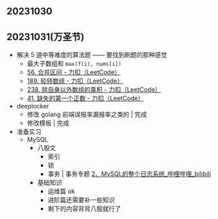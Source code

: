 ## 20231030

## 20231031(万圣节)

- 解决 5 道中等难度的算法题 —— 要找到刷题的那种感觉
	- 最大子数组和 `max(f(i), nums[i])`
	- [56. 合并区间 - 力扣（LeetCode）](https://leetcode.cn/problems/merge-intervals/description/?envType=study-plan-v2&envId=top-100-liked)
	- [189. 轮转数组 - 力扣（LeetCode）](https://leetcode.cn/problems/rotate-array/description/?envType=study-plan-v2&envId=top-100-liked)
	- [238. 除自身以外数组的乘积 - 力扣（LeetCode）](https://leetcode.cn/problems/product-of-array-except-self/description/?envType=study-plan-v2&envId=top-100-liked)
	- [41. 缺失的第一个正数 - 力扣（LeetCode）](https://leetcode.cn/problems/first-missing-positive/description/?envType=study-plan-v2&envId=top-100-liked)
- deeplocker
	- 修改 golang 前端误报率漏报率之类的 | 完成
	- 修改模板 | 完成
- 准备实习
	- MySQL
		- 八股文
			- 索引
			- 锁
			- 事务 | 事务专题 [2、MySQL的整个日志系统_哔哩哔哩_bilibili](https://www.bilibili.com/video/BV17Y41117iV/?p=2&spm_id_from=pageDriver&vd_source=25509bb582bc4a25d86d871d5cdffca3)
		- 基础知识
			- 运维篇 ok
			- 进阶篇还需要补一些知识
			- 剩下的内容背背八股就行了
